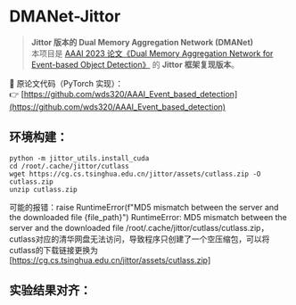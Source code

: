 # DMANet-Jittor

> **Jittor 版本的 Dual Memory Aggregation Network (DMANet)**  
本项目是 [AAAI 2023 论文《Dual Memory Aggregation Network for Event-based Object Detection》](https://ojs.aaai.org/index.php/AAAI/article/view/25346) 的 **Jittor 框架复现版本**。

📌 原论文代码（PyTorch 实现）：  
👉 [https://github.com/wds320/AAAI_Event_based_detection](https://github.com/wds320/AAAI_Event_based_detection)


## 环境构建：

```
python -m jittor_utils.install_cuda
cd /root/.cache/jittor/cutlass
wget https://cg.cs.tsinghua.edu.cn/jittor/assets/cutlass.zip -O cutlass.zip
unzip cutlass.zip
```


可能的报错：raise RuntimeError(f"MD5 mismatch between the server and the downloaded file {file_path}")
RuntimeError: MD5 mismatch between the server and the downloaded file /root/.cache/jittor/cutlass/cutlass.zip，
cutlass对应的清华网盘无法访问，导致程序只创建了一个空压缩包，可以将cutlass的下载链接更换为[https://cg.cs.tsinghua.edu.cn/jittor/assets/cutlass.zip]


## 实验结果对齐：